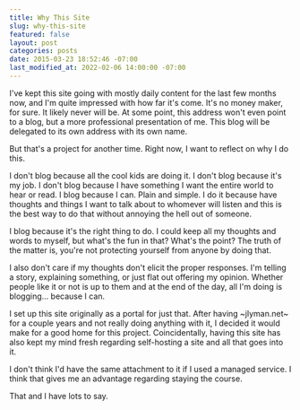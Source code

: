 ```yaml
---
title: Why This Site
slug: why-this-site
featured: false
layout: post
categories: posts
date: 2015-03-23 18:52:46 -07:00
last_modified_at: 2022-02-06 14:00:00 -07:00
---
```


I've kept this site going with mostly daily content for the last few months now, and I'm quite impressed with how far it's come. It's no money maker, for sure. It likely never will be. At some point, this address won't even point to a blog, but a more professional presentation of me. This blog will be delegated to its own address with its own name.

But that's a project for another time. Right now, I want to reflect on why I do this.

I don't blog because all the cool kids are doing it. I don't blog because it's my job. I don't blog because I have something I want the entire world to hear or read. I blog because I can. Plain and simple. I do it because have thoughts and things I want to talk about to whomever will listen and this is the best way to do that without annoying the hell out of someone.

I blog because it's the right thing to do. I could keep all my thoughts and words to myself, but what's the fun in that? What's the point? The truth of the matter is, you're not protecting yourself from anyone by doing that.

I also don't care if my thoughts don't elicit the proper responses. I'm telling a story, explaining something, or just flat out offering my opinion. Whether people like it or not is up to them and at the end of the day, all I'm doing is blogging… because I can.

I set up this site originally as a portal for just that. After having ~jlyman.net~ for a couple years and not really doing anything with it, I decided it would make for a good home for this project. Coincidentally, having this site has also kept my mind fresh regarding self-hosting a site and all that goes into it.

I don't think I'd have the same attachment to it if I used a managed service. I think that gives me an advantage regarding staying the course.

That and I have lots to say.

